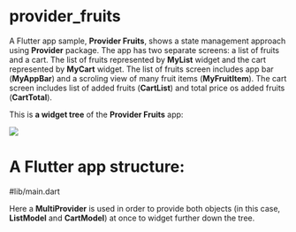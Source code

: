 # provider_fruits

A Flutter app sample, **Provider Fruits**, shows a state management approach using **Provider** package. The app has two separate screens: a list of fruits and a cart. The list of fruits represented by **MyList** widget and the cart represented by **MyCart** widget. The list of fruits screen includes app bar (**MyAppBar**) and a scroling view of many fruit items (**MyFruitItem**). The cart screen includes list of added fruits (**CartList**) and total price os added fruits (**CartTotal**).

This is **a widget tree** of the **Provider Fruits** app:

![](https://github.com/Laura555-p/provider_fruits/blob/master/assets/images/widget_tree1.png)

# A Flutter app structure:

#lib/main.dart

Here a **MultiProvider** is used in order to provide both objects (in this case, **ListModel** and **CartModel**) at once to widget further down the tree.

